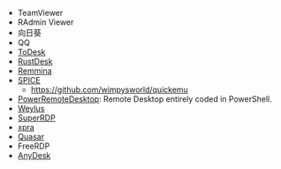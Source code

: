 * TeamViewer
* RAdmin Viewer
* 向日葵
* QQ
* [ToDesk](https://www.todesk.com/)
* [RustDesk](https://github.com/rustdesk/rustdesk)
* [Remmina](https://github.com/FreeRDP/Remmina)
* [SPICE](https://gitlab.freedesktop.org/spice/spice-gtk)
  - https://github.com/wimpysworld/quickemu
* [PowerRemoteDesktop](https://github.com/DarkCoderSc/PowerRemoteDesktop): Remote Desktop entirely coded in PowerShell.
* [Weylus](https://github.com/H-M-H/Weylus)
* [SuperRDP](https://github.com/anhkgg/SuperRDP)
* [xpra](https://github.com/Xpra-org/xpra)
* [Quasar](https://github.com/quasar/Quasar)
* FreeRDP
* [AnyDesk](https://anydesk.com/)
